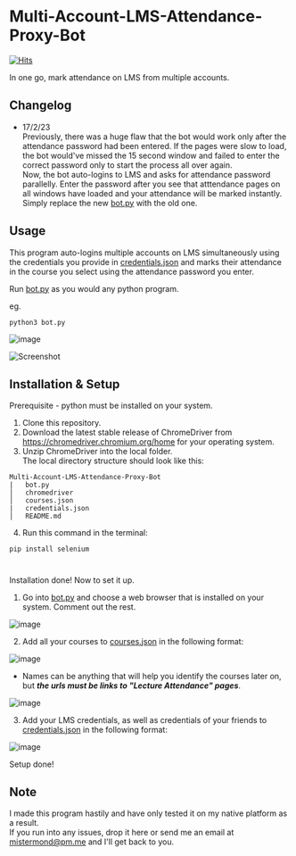 # Multi-Account-LMS-Attendance-Proxy-Bot
[![Hits](https://hits.seeyoufarm.com/api/count/incr/badge.svg?url=https%3A%2F%2Fgithub.com%2FMisterMond%2FMulti-Account-Attendance-Proxy-Bot&count_bg=%2379C83D&title_bg=%23555555&icon=&icon_color=%23E7E7E7&title=hits&edge_flat=false)](https://hits.seeyoufarm.com)

In one go, mark attendance on LMS from multiple accounts.


## Changelog
- 17/2/23  
Previously, there was a huge flaw that the bot would work only after the attendance password had been entered. If the pages were slow to load, the bot would've missed the 15 second window and failed to enter the correct password only to start the process all over again.  
Now, the bot auto-logins to LMS and asks for attendance password parallelly. Enter the password after you see that atttendance pages on all windows have loaded and your attendance will be marked instantly. Simply replace the new [bot.py](https://github.com/MisterMond/Multi-Account-LMS-Attendance-Proxy-Bot/blob/main/bot.py) with the old one.


## Usage
This program auto-logins multiple accounts on LMS simultaneously using the credentials you provide in [credentials.json](https://github.com/MisterMond/Multi-Account-Attendance-Proxy-Bot/blob/main/credentials.json) and marks their attendance in the course you select using the attendance password you enter.

Run [bot.py](https://github.com/MisterMond/Multi-Account-LMS-Attendance-Proxy-Bot/blob/main/bot.py) as you would any python program.

eg.
```
python3 bot.py
```

![image](https://user-images.githubusercontent.com/125508084/219632802-9cca3b57-94d4-4ae9-bc0a-c53b09483986.png)

![Screenshot](https://user-images.githubusercontent.com/125508084/219320548-49d7996e-c52c-4905-9f03-0d407a6aa1e1.png)




## Installation & Setup
Prerequisite - python must be installed on your system.
1. Clone this repository.
2. Download the latest stable release of ChromeDriver from https://chromedriver.chromium.org/home for your operating system.
3. Unzip ChromeDriver into the local folder.  
The local directory structure should look like this:  
```
Multi-Account-LMS-Attendance-Proxy-Bot
|   bot.py
│   chromedriver
│   courses.json
|   credentials.json
│   README.md
```
4. Run this command in the terminal:
```
pip install selenium
```
#
Installation done! Now to set it up.

1. Go into [bot.py](https://github.com/MisterMond/Multi-Account-LMS-Attendance-Proxy-Bot/blob/main/bot.py) and choose a web browser that is installed on your system. Comment out the rest.

![image](https://user-images.githubusercontent.com/125508084/219166698-9f06ef70-d1b8-4058-abde-bdf9dfc94730.png)


2. Add all your courses to [courses.json](https://github.com/MisterMond/Multi-Account-Attendance-Proxy-Bot/blob/main/courses.json) in the following format:

![image](https://user-images.githubusercontent.com/125508084/219168647-00c549ff-d198-4f24-9f8e-e4d572936aee.png)

- Names can be anything that will help you identify the courses later on, but ***the urls must be links to "Lecture Attendance" pages***.

![image](https://user-images.githubusercontent.com/125508084/219171009-623cca2b-a639-490d-bda5-5e385860a820.png)

3. Add your LMS credentials, as well as credentials of your friends to [credentials.json](https://github.com/MisterMond/Multi-Account-Attendance-Proxy-Bot/blob/main/credentials.json) in the following format:

![image](https://user-images.githubusercontent.com/125508084/219173097-595b555d-6f55-4e9c-ab59-f7339c95c59d.png)

Setup done!

## Note
I made this program hastily and have only tested it on my native platform as a result.   
If you run into any issues, drop it here or send me an email at mistermond@pm.me and I'll get back to you.

